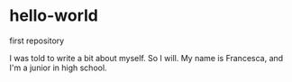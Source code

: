 # hello-world
first repository

I was told to write a bit about myself. 
So I will. My name is Francesca, and I'm a junior in high school. 
